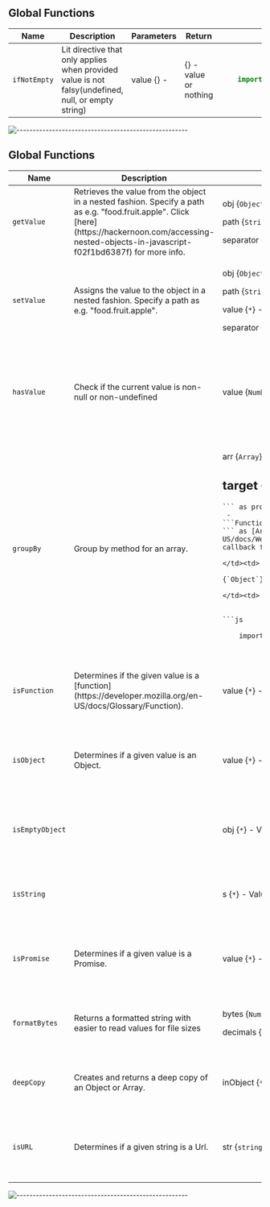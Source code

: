 

## Global Functions
<table><thead><tr><th>Name</th><th>Description</th><th>Parameters</th><th>Return</th><th>Example</th></tr></thead><tbody>
<tr><td>

`ifNotEmpty`

</td><td>Lit directive that only applies when provided value is not falsy(undefined, null, or empty string)</td><td>

value {} - 

</td><td>

{} - value or nothing

</td><td>


```js

    import { ifNotEmpty } from '@capitec/omni-components/utils';
    
```

</td></tr>
</tbody></table>


![-----------------------------------------------------](https://raw.githubusercontent.com/andreasbm/readme/master/assets/lines/aqua.png)





## Global Functions
<table><thead><tr><th>Name</th><th>Description</th><th>Parameters</th><th>Return</th><th>Example</th></tr></thead><tbody>
<tr><td>

`getValue`

</td><td>Retrieves the value from the object in a nested fashion. Specify a path as e.g. "food.fruit.apple". Click [here](https://hackernoon.com/accessing-nested-objects-in-javascript-f02f1bd6387f) for more info.</td><td>

obj {`Object`} - Object to retrieve value from.

 path {`String`} - Path to nested value, e.g. "food.fruit.apple".

 separator {`String`} - Separator to the path split on.

</td><td>

{`*`} - Value of the resolved path.

</td><td>


```js

    import { getValue } from '@capitec/omni-components/utils';
    
```

</td></tr>
<tr><td>

`setValue`

</td><td>Assigns the value to the object in a nested fashion.Specify a path as e.g. "food.fruit.apple".</td><td>

obj {`Object`} - Object to set value on.

 path {`String`} - Path to nested value, e.g. "food.fruit.apple".

 value {`*`} - Value to set for the path.

 separator {`String`} - Separator to the path split on.

</td><td>

{`void`} - 

</td><td>


```js

    import { setValue } from '@capitec/omni-components/utils';
    
```

</td></tr>
<tr><td>

`hasValue`

</td><td>Check if the current value is non-null or non-undefined</td><td>

value {`Number`|`String`|`Object`} - Value to check

</td><td>

{`Boolean`} - - Boolean for if the value is non-null or non-undefined

</td><td>


```js

    import { hasValue } from '@capitec/omni-components/utils';
    
```

</td></tr>
<tr><td>

`groupBy`

</td><td>Group by method for an array.</td><td>

arr {`Array`} - Array to group.

 target {`String`|`function`} - Grouping target: - 
```String
``` as property to group on, e.g. "userId" - 
```Function
``` as [Array.prototype.reduce()](https://developer.mozilla.org/en-US/docs/Web/JavaScript/Reference/Global_Objects/Array/reduce#Syntax) callback function.

</td><td>

{`Object`} - Contains a property as key for each group.

</td><td>


```js

    import { groupBy } from '@capitec/omni-components/utils';
    
```

</td></tr>
<tr><td>

`isFunction`

</td><td>Determines if the given value is a [function](https://developer.mozilla.org/en-US/docs/Glossary/Function).</td><td>

value {`*`} - Value to inspect.

</td><td>

{`Boolean`} - True if the value is a valid function.

</td><td>


```js

    import { isFunction } from '@capitec/omni-components/utils';
    
```

</td></tr>
<tr><td>

`isObject`

</td><td>Determines if a given value is an Object.</td><td>

value {`*`} - Value to inspect.

</td><td>

{`Boolean`} - True if the value is an object.

</td><td>


```js

    import { isObject } from '@capitec/omni-components/utils';
    
```

</td></tr>
<tr><td>

`isEmptyObject`

</td><td></td><td>

obj {`*`} - Value to inspect

</td><td>

{`Boolean`} - True if the value is an empty.

</td><td>


```js

    import { isEmptyObject } from '@capitec/omni-components/utils';
    
```

</td></tr>
<tr><td>

`isString`

</td><td></td><td>

s {`*`} - Value to inspect

</td><td>

{`Boolean`} - True if the value is a string.

</td><td>


```js

    import { isString } from '@capitec/omni-components/utils';
    
```

</td></tr>
<tr><td>

`isPromise`

</td><td>Determines if a given value is a Promise.</td><td>

value {`*`} - Value to inspect.

</td><td>

{`Boolean`} - True if the value is a Promise.

</td><td>


```js

    import { isPromise } from '@capitec/omni-components/utils';
    
```

</td></tr>
<tr><td>

`formatBytes`

</td><td>Returns a formatted string with easier to read values for file sizes</td><td>

bytes {`Number`} - Size passed in.

 decimals {`Number`} - Number of decimals to return. Default to 2

</td><td>

{`String`} - The value with size formatted

</td><td>


```js

    import { formatBytes } from '@capitec/omni-components/utils';
    
```

</td></tr>
<tr><td>

`deepCopy`

</td><td>Creates and returns a deep copy of an Object or Array.</td><td>

inObject {`*`} - Object or Array to clone.

</td><td>

{`*`} - Copied object or Array.

</td><td>


```js

    import { deepCopy } from '@capitec/omni-components/utils';
    
```

</td></tr>
<tr><td>

`isURL`

</td><td>Determines if a given string is a Url.</td><td>

str {`string`} - Item to check

</td><td>

{`Boolean`} - True if the parameter is a Url.

</td><td>


```js

    import { isURL } from '@capitec/omni-components/utils';
    
```

</td></tr>
</tbody></table>


![-----------------------------------------------------](https://raw.githubusercontent.com/andreasbm/readme/master/assets/lines/aqua.png)

